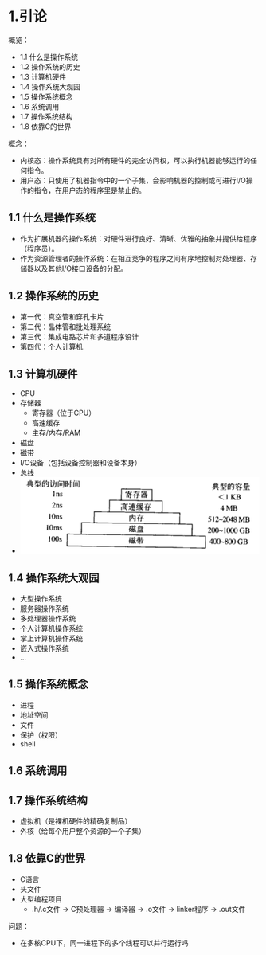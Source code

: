 # 1.引论
概览：
- 1.1 什么是操作系统
- 1.2 操作系统的历史
- 1.3 计算机硬件
- 1.4 操作系统大观园
- 1.5 操作系统概念
- 1.6 系统调用
- 1.7 操作系统结构
- 1.8 依靠C的世界


概念：
- 内核态：操作系统具有对所有硬件的完全访问权，可以执行机器能够运行的任何指令。
- 用户态：只使用了机器指令中的一个子集，会影响机器的控制或可进行I/O操作的指令，在用户态的程序里是禁止的。


## 1.1 什么是操作系统
- 作为扩展机器的操作系统：对硬件进行良好、清晰、优雅的抽象并提供给程序（程序员）。
- 作为资源管理者的操作系统：在相互竞争的程序之间有序地控制对处理器、存储器以及其他I/O接口设备的分配。

## 1.2 操作系统的历史
- 第一代：真空管和穿孔卡片
- 第二代：晶体管和批处理系统
- 第三代：集成电路芯片和多道程序设计
- 第四代：个人计算机

## 1.3 计算机硬件
- CPU
- 存储器
  - 寄存器（位于CPU）
  - 高速缓存
  - 主存/内存/RAM
- 磁盘
- 磁带
- I/O设备（包括设备控制器和设备本身）
- 总线
- ![avatar](./img/1.png)

## 1.4 操作系统大观园
- 大型操作系统
- 服务器操作系统
- 多处理器操作系统
- 个人计算机操作系统
- 掌上计算机操作系统
- 嵌入式操作系统
- ...

## 1.5 操作系统概念
- 进程
- 地址空间
- 文件
- 保护（权限）
- shell 
## 1.6 系统调用
## 1.7 操作系统结构
- 虚拟机（是裸机硬件的精确复制品）
- 外核（给每个用户整个资源的一个子集）

## 1.8 依靠C的世界
- C语言
- 头文件
- 大型编程项目
  - .h/.c文件 -> C预处理器 -> 编译器 -> .o文件 -> linker程序 -> .out文件

问题：
- 在多核CPU下，同一进程下的多个线程可以并行运行吗
